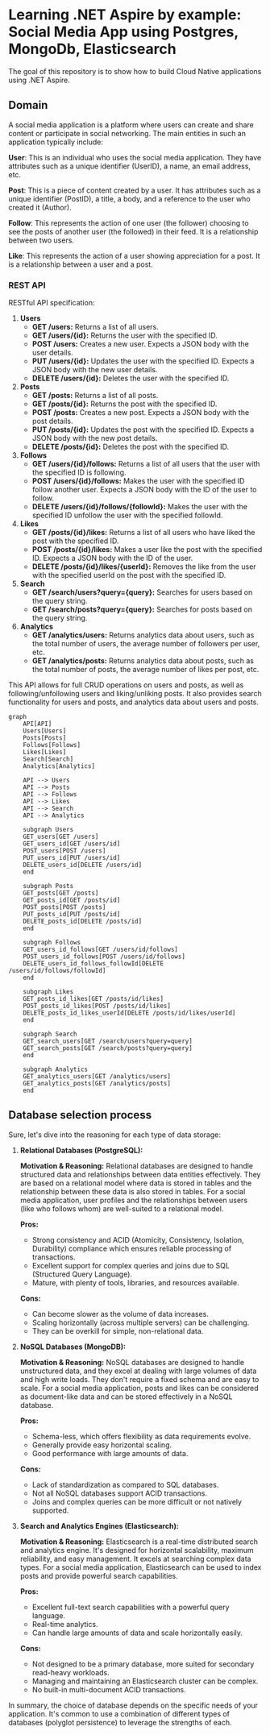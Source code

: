 # Learning .NET Aspire by example: Social Media App using Postgres, MongoDb, Elasticsearch

The goal of this repository is to show how to build Cloud Native applications using .NET Aspire.

## Domain

A social media application is a platform where users can create and share content or participate in social networking. The main entities in such an application typically include:

**User**: This is an individual who uses the social media application. They have attributes such as a unique identifier (UserID), a name, an email address, etc.

**Post**: This is a piece of content created by a user. It has attributes such as a unique identifier (PostID), a title, a body, and a reference to the user who created it (Author).

**Follow**: This represents the action of one user (the follower) choosing to see the posts of another user (the followed) in their feed. It is a relationship between two users.

**Like**: This represents the action of a user showing appreciation for a post. It is a relationship between a user and a post.

### REST API

RESTful API specification:

1. **Users**
   - **GET /users:** Returns a list of all users.
   - **GET /users/{id}:** Returns the user with the specified ID.
   - **POST /users:** Creates a new user. Expects a JSON body with the user details.
   - **PUT /users/{id}:** Updates the user with the specified ID. Expects a JSON body with the new user details.
   - **DELETE /users/{id}:** Deletes the user with the specified ID.
2. **Posts**
   - **GET /posts:** Returns a list of all posts.
   - **GET /posts/{id}:** Returns the post with the specified ID.
   - **POST /posts:** Creates a new post. Expects a JSON body with the post details.
   - **PUT /posts/{id}:** Updates the post with the specified ID. Expects a JSON body with the new post details.
   - **DELETE /posts/{id}:** Deletes the post with the specified ID.
3. **Follows**
    - **GET /users/{id}/follows:** Returns a list of all users that the user with the specified ID is following.
    - **POST /users/{id}/follows:** Makes the user with the specified ID follow another user. Expects a JSON body with the ID of the user to follow.
    - **DELETE /users/{id}/follows/{followId}:** Makes the user with the specified ID unfollow the user with the specified followId.
4. **Likes**
   - **GET /posts/{id}/likes:** Returns a list of all users who have liked the post with the specified ID.
   - **POST /posts/{id}/likes:** Makes a user like the post with the specified ID. Expects a JSON body with the ID of the user.
   - **DELETE /posts/{id}/likes/{userId}:** Removes the like from the user with the specified userId on the post with the specified ID.
5. **Search**
   - **GET /search/users?query={query}:** Searches for users based on the query string.
   - **GET /search/posts?query={query}:** Searches for posts based on the query string.
6. **Analytics**
   - **GET /analytics/users:** Returns analytics data about users, such as the total number of users, the average number of followers per user, etc.
   - **GET /analytics/posts:** Returns analytics data about posts, such as the total number of posts, the average number of likes per post, etc.

This API allows for full CRUD operations on users and posts, as well as following/unfollowing users and liking/unliking posts. It also provides search functionality for users and posts, and analytics data about users and posts.

```mermaid
graph 
    API[API]
    Users[Users]
    Posts[Posts]
    Follows[Follows]
    Likes[Likes]
    Search[Search]
    Analytics[Analytics]

    API --> Users
    API --> Posts
    API --> Follows
    API --> Likes
    API --> Search
    API --> Analytics

    subgraph Users
    GET_users[GET /users]
    GET_users_id[GET /users/id]
    POST_users[POST /users]
    PUT_users_id[PUT /users/id]
    DELETE_users_id[DELETE /users/id]
    end

    subgraph Posts
    GET_posts[GET /posts]
    GET_posts_id[GET /posts/id]
    POST_posts[POST /posts]
    PUT_posts_id[PUT /posts/id]
    DELETE_posts_id[DELETE /posts/id]
    end

    subgraph Follows
    GET_users_id_follows[GET /users/id/follows]
    POST_users_id_follows[POST /users/id/follows]
    DELETE_users_id_follows_followId[DELETE /users/id/follows/followId]
    end

    subgraph Likes
    GET_posts_id_likes[GET /posts/id/likes]
    POST_posts_id_likes[POST /posts/id/likes]
    DELETE_posts_id_likes_userId[DELETE /posts/id/likes/userId]
    end

    subgraph Search
    GET_search_users[GET /search/users?query=query]
    GET_search_posts[GET /search/posts?query=query]
    end

    subgraph Analytics
    GET_analytics_users[GET /analytics/users]
    GET_analytics_posts[GET /analytics/posts]
    end
```

## Database selection process

Sure, let's dive into the reasoning for each type of data storage:

1. **Relational Databases (PostgreSQL):**

   **Motivation & Reasoning:** Relational databases are designed to handle structured data and relationships between data entities effectively. They are based on a relational model where data is stored in tables and the relationship between these data is also stored in tables. For a social media application, user profiles and the relationships between users (like who follows whom) are well-suited to a relational model.

   **Pros:**
   - Strong consistency and ACID (Atomicity, Consistency, Isolation, Durability) compliance which ensures reliable processing of transactions.
   - Excellent support for complex queries and joins due to SQL (Structured Query Language).
   - Mature, with plenty of tools, libraries, and resources available.

   **Cons:**
   - Can become slower as the volume of data increases.
   - Scaling horizontally (across multiple servers) can be challenging.
   - They can be overkill for simple, non-relational data.

2. **NoSQL Databases (MongoDB):**

   **Motivation & Reasoning:** NoSQL databases are designed to handle unstructured data, and they excel at dealing with large volumes of data and high write loads. They don't require a fixed schema and are easy to scale. For a social media application, posts and likes can be considered as document-like data and can be stored effectively in a NoSQL database.

   **Pros:**
   - Schema-less, which offers flexibility as data requirements evolve.
   - Generally provide easy horizontal scaling.
   - Good performance with large amounts of data.

   **Cons:**
   - Lack of standardization as compared to SQL databases.
   - Not all NoSQL databases support ACID transactions.
   - Joins and complex queries can be more difficult or not natively supported.

3. **Search and Analytics Engines (Elasticsearch):**

   **Motivation & Reasoning:** Elasticsearch is a real-time distributed search and analytics engine. It's designed for horizontal scalability, maximum reliability, and easy management. It excels at searching complex data types. For a social media application, Elasticsearch can be used to index posts and provide powerful search capabilities.

   **Pros:**
   - Excellent full-text search capabilities with a powerful query language.
   - Real-time analytics.
   - Can handle large amounts of data and scale horizontally easily.

   **Cons:**
   - Not designed to be a primary database, more suited for secondary read-heavy workloads.
   - Managing and maintaining an Elasticsearch cluster can be complex.
   - No built-in multi-document ACID transactions.

In summary, the choice of database depends on the specific needs of your application. It's common to use a combination of different types of databases (polyglot persistence) to leverage the strengths of each.
